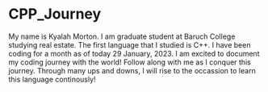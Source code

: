 # CPP_Journey

My name is Kyalah Morton. I am graduate student at Baruch College studying real estate. The first language that I studied is C++. I have been coding for a month as of today 29 January, 2023. I am excited to document my coding journey with the world! Follow along with me as I conquer this journey. Through many ups and downs, I will rise to the occassion to learn this language continously! 
